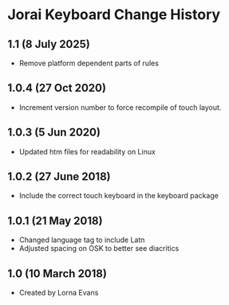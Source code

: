 Jorai Keyboard Change History
=======================

1.1 (8 July 2025)
-----------------
* Remove platform dependent parts of rules

1.0.4 (27 Oct 2020)
-----------------
* Increment version number to force recompile of touch layout.

1.0.3 (5 Jun 2020)
-----------------
* Updated htm files for readability on Linux

1.0.2 (27 June 2018)
--------------------
* Include the correct touch keyboard in the keyboard package

1.0.1 (21 May 2018)
-----------------
* Changed language tag to include Latn
* Adjusted spacing on OSK to better see diacritics

1.0 (10 March 2018)
-----------------

* Created by Lorna Evans
